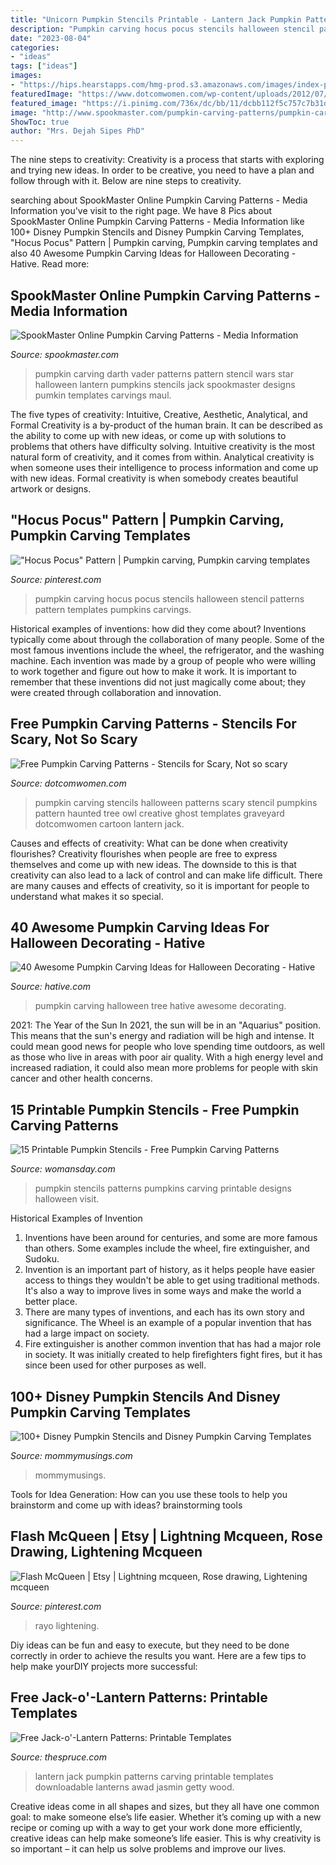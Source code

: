 ```yaml
---
title: "Unicorn Pumpkin Stencils Printable - Lantern Jack Pumpkin Patterns Carving Printable Templates Downloadable Lanterns Awad Jasmin Getty Wood"
description: "Pumpkin carving hocus pocus stencils halloween stencil patterns pattern templates pumpkins carvings"
date: "2023-08-04"
categories:
- "ideas"
tags: ["ideas"]
images:
- "https://hips.hearstapps.com/hmg-prod.s3.amazonaws.com/images/index-pumpkin-stencils-1533068476.jpg?crop=1.00xw:1.00xh;0,0&amp;resize=1200:*"
featuredImage: "https://www.dotcomwomen.com/wp-content/uploads/2012/07/pumpkin-carving-stencils.jpg"
featured_image: "https://i.pinimg.com/736x/dc/bb/11/dcbb112f5c757c7b31da06af42661b17.jpg"
image: "http://www.spookmaster.com/pumpkin-carving-patterns/pumpkin-carving-patterns-darth-vader-hr.jpg"
ShowToc: true
author: "Mrs. Dejah Sipes PhD"
---
```



The nine steps to creativity:
Creativity is a process that starts with exploring and trying new ideas. In order to be creative, you need to have a plan and follow through with it. Below are nine steps to creativity.

	

		
searching about SpookMaster Online Pumpkin Carving Patterns - Media Information you've visit to the right page. We have 8 Pics about SpookMaster Online Pumpkin Carving Patterns - Media Information like 100+ Disney Pumpkin Stencils and Disney Pumpkin Carving Templates, &quot;Hocus Pocus&quot; Pattern | Pumpkin carving, Pumpkin carving templates and also 40 Awesome Pumpkin Carving Ideas for Halloween Decorating - Hative. Read more:
		
    
## SpookMaster Online Pumpkin Carving Patterns - Media Information

<img loading=lazy src="http://www.spookmaster.com/pumpkin-carving-patterns/pumpkin-carving-patterns-darth-vader-hr.jpg" onerror="this.onerror=null;this.src='https://tse4.mm.bing.net/th?id=OIP.3baWbqNguyrMVfrO3JejKAD6Es&amp;pid=15.1';" alt="SpookMaster Online Pumpkin Carving Patterns - Media Information">

_Source: spookmaster.com_

>pumpkin carving darth vader patterns pattern stencil wars star halloween lantern pumpkins stencils jack spookmaster designs pumkin templates carvings maul. 

	

The five types of creativity: Intuitive, Creative, Aesthetic, Analytical, and Formal
Creativity is a by-product of the human brain. It can be described as the ability to come up with new ideas, or come up with solutions to problems that others have difficulty solving. Intuitive creativity is the most natural form of creativity, and it comes from within. Analytical creativity is when someone uses their intelligence to process information and come up with new ideas. Formal creativity is when somebody creates beautiful artwork or designs.

    
## &quot;Hocus Pocus&quot; Pattern | Pumpkin Carving, Pumpkin Carving Templates

<img loading=lazy src="https://i.pinimg.com/736x/8b/d5/37/8bd5374483bd1b4790ee5984e1c3b4df--halloween-signs-halloween-makeup.jpg" onerror="this.onerror=null;this.src='https://tse2.mm.bing.net/th?id=OIP.0D7xy8rc770jyleJVinvrQHaHa&amp;pid=15.1';" alt="&quot;Hocus Pocus&quot; Pattern | Pumpkin carving, Pumpkin carving templates">

_Source: pinterest.com_

>pumpkin carving hocus pocus stencils halloween stencil patterns pattern templates pumpkins carvings. 

	

Historical examples of inventions: how did they come about?
Inventions typically come about through the collaboration of many people. Some of the most famous inventions include the wheel, the refrigerator, and the washing machine. Each invention was made by a group of people who were willing to work together and figure out how to make it work. It is important to remember that these inventions did not just magically come about; they were created through collaboration and innovation.

    
## Free Pumpkin Carving Patterns - Stencils For Scary, Not So Scary

<img loading=lazy src="https://www.dotcomwomen.com/wp-content/uploads/2012/07/pumpkin-carving-stencils.jpg" onerror="this.onerror=null;this.src='https://tse4.mm.bing.net/th?id=OIP.dIJK3G_23NgGBlTPWSVVswHaEC&amp;pid=15.1';" alt="Free Pumpkin Carving Patterns - Stencils for Scary, Not so scary">

_Source: dotcomwomen.com_

>pumpkin carving stencils halloween patterns scary stencil pumpkins pattern haunted tree owl creative ghost templates graveyard dotcomwomen cartoon lantern jack. 

	

Causes and effects of creativity: What can be done when creativity flourishes?
Creativity flourishes when people are free to express themselves and come up with new ideas. The downside to this is that creativity can also lead to a lack of control and can make life difficult. There are many causes and effects of creativity, so it is important for people to understand what makes it so special.

    
## 40 Awesome Pumpkin Carving Ideas For Halloween Decorating - Hative

<img loading=lazy src="https://hative.com/wp-content/uploads/2014/10/pumpkin-carving-ideas/32-tree-pumpkin.jpg" onerror="this.onerror=null;this.src='https://tse1.mm.bing.net/th?id=OIP.WGM4JBhaS-9FunC8mF9cQwHaHa&amp;pid=15.1';" alt="40 Awesome Pumpkin Carving Ideas for Halloween Decorating - Hative">

_Source: hative.com_

>pumpkin carving halloween tree hative awesome decorating. 

	

2021: The Year of the Sun
In 2021, the sun will be in an "Aquarius" position. This means that the sun's energy and radiation will be high and intense. It could mean good news for people who love spending time outdoors, as well as those who live in areas with poor air quality. With a high energy level and increased radiation, it could also mean more problems for people with skin cancer and other health concerns.

    
## 15 Printable Pumpkin Stencils - Free Pumpkin Carving Patterns

<img loading=lazy src="https://hips.hearstapps.com/hmg-prod.s3.amazonaws.com/images/index-pumpkin-stencils-1533068476.jpg?crop=1.00xw:1.00xh;0,0&amp;resize=1200:*" onerror="this.onerror=null;this.src='https://tse2.mm.bing.net/th?id=OIP.ab8C3E8nwYn-ym2PMDyVzwHaDt&amp;pid=15.1';" alt="15 Printable Pumpkin Stencils - Free Pumpkin Carving Patterns">

_Source: womansday.com_

>pumpkin stencils patterns pumpkins carving printable designs halloween visit. 

	

Historical Examples of Invention
1. Inventions have been around for centuries, and some are more famous than others. Some examples include the wheel, fire extinguisher, and Sudoku.
2. Invention is an important part of history, as it helps people have easier access to things they wouldn't be able to get using traditional methods. It's also a way to improve lives in some ways and make the world a better place.
3. There are many types of inventions, and each has its own story and significance. The Wheel is an example of a popular invention that has had a large impact on society.
4. Fire extinguisher is another common invention that has had a major role in society. It was initially created to help firefighters fight fires, but it has since been used for other purposes as well.

    
## 100+ Disney Pumpkin Stencils And Disney Pumpkin Carving Templates

<img loading=lazy src="https://www.mommymusings.com/wp-content/uploads/2019/10/Disney-Pumpkin-Carving-FB.jpg" onerror="this.onerror=null;this.src='https://tse3.mm.bing.net/th?id=OIP.WNDvURVNJ7aK2jegIVhCbQHaD4&amp;pid=15.1';" alt="100+ Disney Pumpkin Stencils and Disney Pumpkin Carving Templates">

_Source: mommymusings.com_

>mommymusings. 

	

Tools for Idea Generation: How can you use these tools to help you brainstorm and come up with ideas?
brainstorming tools 
    
## Flash McQueen | Etsy | Lightning Mcqueen, Rose Drawing, Lightening Mcqueen

<img loading=lazy src="https://i.pinimg.com/736x/dc/bb/11/dcbb112f5c757c7b31da06af42661b17.jpg" onerror="this.onerror=null;this.src='https://tse3.mm.bing.net/th?id=OIP.UK9D7mc5DnMsoD0xnEvfJQHaFj&amp;pid=15.1';" alt="Flash McQueen | Etsy | Lightning mcqueen, Rose drawing, Lightening mcqueen">

_Source: pinterest.com_

>rayo lightening. 

	

Diy ideas can be fun and easy to execute, but they need to be done correctly in order to achieve the results you want. Here are a few tips to help make yourDIY projects more successful:

    
## Free Jack-o&#039;-Lantern Patterns: Printable Templates

<img loading=lazy src="https://fthmb.tqn.com/5CjptSNjmPOtsTSzD_y8GBDEu3A=/6500x4338/filters:fill(auto,1)/jack-o-lanterns-on-wood-592363175-5a8635c1fa6bcc003723534b.jpg" onerror="this.onerror=null;this.src='https://tse3.mm.bing.net/th?id=OIP.C5Poxu622KC4rS1ubtRMOQHaE8&amp;pid=15.1';" alt="Free Jack-o&#039;-Lantern Patterns: Printable Templates">

_Source: thespruce.com_

>lantern jack pumpkin patterns carving printable templates downloadable lanterns awad jasmin getty wood. 

	

Creative ideas come in all shapes and sizes, but they all have one common goal: to make someone else’s life easier. Whether it’s coming up with a new recipe or coming up with a way to get your work done more efficiently, creative ideas can help make someone’s life easier. This is why creativity is so important – it can help us solve problems and improve our lives.

